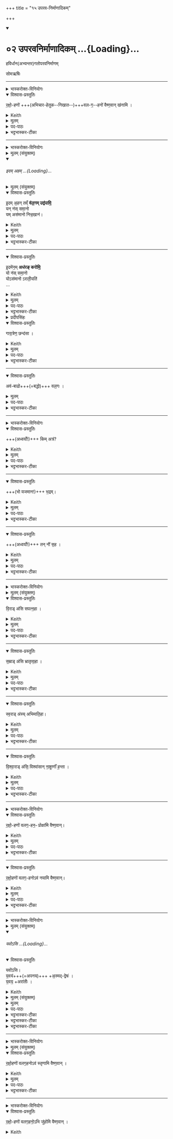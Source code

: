 +++
title = "१५ उपरव-निर्माणादिकम्"

+++
<div class="js_include" includetitle="true" newlevelforh1="1" unfilled url="/vedAH_yajuH/taittirIyam/sArasvata-vibhAgaH/saMhitA/sarva-prastutiH/1/3_agniShToma-pashv-Adi/02_uparava-nirmANAdikam">
<details open><summary><h1>०२ उपरवनिर्माणादिकम् ...{Loading}...</h1></summary>

हविर्धान(अभ्यन्तर)गतोपरवनिर्माणम्

 सोमऋषिः

_______
<details><summary>भास्करोक्त-विनियोगः</summary>

उपरवान् खनति पूर्वयोर् दक्षिणम् एवाग्रे - रक्षोहण इति ॥ 
</details>

<details open><summary>विश्वास-प्रस्तुतिः</summary>

र॒क्षो॒-हणो॑ +++(अभिचार-हेतुक--निखात--)+++वल-ग॒--हनो॑ वैष्ण॒वान् ख॑नामि ।
</details>

<details><summary>Keith</summary>

I dig those which slay the Raksas, which slay the spell, which are of Visnu.
</details>

<details><summary>मूलम्</summary>

र॒क्षो॒हणो॑ वलग॒हनो॑ वैष्ण॒वान्ख॑नामि ।
</details>

<details><summary>पद-पाठः</summary>

र॒क्षो॒हण॒ इति॑ रक्षः-हनः॑ । व॒ल॒ग॒हन॒ इति॑ वलग-हनः॑ । वै॒ष्ण॒वान् । ख॒ना॒मि॒ । 2B ।
</details>

<details><summary>भट्टभास्कर-टीका</summary>

उपरवान् खनति पूर्वयोर् दक्षिणम् एवाग्रे - रक्षोहण इति ॥ हन्तेः 'बहुलं छन्दसि' इति क्विप्, 'एकाजुत्तरपदे णः' इति णत्वम् । 'सर्वे विधयस्छन्दसि विकल्प्यन्ते' इत्युपधालोपो न क्रियते । कृदुत्तरपदप्रकृतिस्वरत्वम् । 

**वलो** नामासुरमुख्यः, तद्-गामिनस् तद्भृत्या **वलगाः** ।  
यद्वा - वृणोतीति **वलो** मेघः । कपिलकादित्वाल् लत्वम् । स इव छादयन्तो ये गच्छन्ति ते **वलगाः** असुरविशेषाः ।  
यद्वा - जीर्ण-कट-पटादि-खण्ड-सम्भृताः अस्थि-नख-रोम पाद-पांसु-प्रभृतयः प्राणिनां मारणार्थं ये भूमौ निखन्यन्ते ते **वलगाः** । ते हि प्राणिनां बाधकतया वल-गामिनो वलवल् लक्ष्या भवन्ति ।  
'अन्यत्रापि दृश्यते' इति गमेर्डः ।  
तेषां हन्तारो **वलगहनः** । इर्दृशान्विष्णुदेवत्यानुपरवान् खनामि । 'वैष्णवा हि देवतयोपरवाः' इति ब्राह्मणम् ।  

देवानां नासिकादिप्रास्थानीया उपरवाः । 'शिरो वा एतद्यज्ञस्य यद्धविर्धानं प्राणा उपरवाः' इति ब्राह्मणम् । ते च खन्यमाना रक्षांसि वलगांश्च निघ्नन्तीति । 'असुरा वै निर्यन्तः इति ब्राह्मणम् ॥
</details>

_______
<details><summary>भास्करोक्त-विनियोगः</summary>

2पांसूनुद्वपति - इदमहमिति ॥ 
</details>

<details><summary>मूलम् (संयुक्तम्)</summary>

इदम॒हन्तव्ँव॑ल॒गमुद्व॑पामि॒ यन्न॑स्समा॒नो यमस॑मानो निच॒खाने॒दमे॑न॒मध॑रङ्करोमि॒ यो न॑स्समा॒नो योऽस॑मानोऽराती॒यति॑ गाय॒त्रेण॒ छन्द॒सा 
</details>
<div class="js_include" includetitle="false" newlevelforh1="5" unfilled="" url="/vedAH_yajuH/taittirIyam/sArasvata-vibhAgaH/saMhitA/yajuH/sarva-prastutiH/1/3_agniShToma-pashv-Adi/02_uparava-nirmANAdikam/idam_aham.md">
<details open><summary><h6>इदम् अहम् ...{Loading}...</h6></summary>
<details><summary>मूलम् (संयुक्तम्)</summary>

इदम॒हन्तव्ँव॑ल॒गमुद्व॑पामि॒ यन्न॑स्समा॒नो यमस॑मानो निच॒खाने॒दमे॑न॒मध॑रङ्करोमि॒ यो न॑स्समा॒नो योऽस॑मानोऽराती॒यति॑ 
</details>

<details open><summary>विश्वास-प्रस्तुतिः</summary>

इ॒दम् अ॒हन् तव्ँ **व॑ल॒गम् उद्व॑पामि॒**  
यन् न॑स् समा॒नो  
यम् अस॑मानो निच॒खान॑।
</details>

<details><summary>Keith</summary>

Here do I cast out the spell which an equal or an unequal hath buried against us.
</details>

<details><summary>मूलम्</summary>

इ॒दम॒हन्तव्ँव॑ल॒गमुद्व॑पामि॒   
यन्न॑स्समा॒नो यमस॑मानो निच॒खान॑ ...
</details>

<details><summary>पद-पाठः</summary>

इ॒दम् । अ॒हम् । तम् । व॒ल॒गमिति॑ वल-गम् । उदिति॑ । व॒पा॒मि॒ । यम् । नः॒ । स॒मा॒नः । यम् । अस॑मानः । नि॒च॒खानेति॑ नि-च॒खान॑ ।
</details>

<details><summary>भट्टभास्कर-टीका</summary>

2पांसूनुद्वपति - इदमहमिति ॥ इदमिति क्रियाविशेषणम् । तं वलगमहमिदमुद्वपामि उद्धृत्य बहिः प्रक्षिपामि । कमित्याह – नः अस्माकं समानस्तुल्यः यं वलगं निचखान । 'तिङि चोदात्तवति' इति गतेरनुदात्तत्वम् । उदात्तवता तिङा' इति समासः । यश्चास्माकमसमानः अतुल्यः ऊनः उत्कृष्टो वा वलग निचखान, तमुद्वपामीति । 'द्वौ वाव पुरुषौ यश्चैव समानो यश्चासमानः' इत्यादि ब्राह्मणम् ।
</details>

________
<details open><summary>विश्वास-प्रस्तुतिः</summary>

इ॒दमे॑न॒म् **अध॑रङ् करोमि॒**  
यो न॑स् समा॒नो  
योऽस॑मानो ऽराती॒यति॑  
…
</details>

<details><summary>Keith</summary>

Here do I overthrow him who equal or unequal is ill-disposed to us.
</details>

<details><summary>मूलम्</summary>

इ॒दमे॑न॒मध॑रङ्करोमि॒ यो न॑स्समा॒नो योऽस॑मानोऽराती॒यति॑ …
</details>

<details><summary>पद-पाठः</summary>

इ॒दम् । ए॒न॒म् । अध॑रम् । क॒रो॒मि॒ ।   
यः । नः॒ । स॒मा॒नः ।   
यः । अस॑मानः । अ॒रा॒ती॒यति॑ ।
</details>

<details><summary>भट्टभास्कर-टीका</summary>

किञ्च – एनमहमधरं अधोगतिं करोमि । इदमिति पूर्ववत्क्रियाविशेषणम् । कमित्याह - योस्माकं समानो यश्चासमानो जनः अरातीयति अरातिरिवाचरति । यद्वा - अस्मानरातीयति यस्समानोसमानो वा । 'उपमानादाचारे' इति क्यच् ।

</details>

<details><summary>प्रदीपसिंहः</summary>

अत्र विश्वासप्रस्तुतौ मूले पि वाक्यविभागे दोषः भाति। निचखानेदम् इदं पूर्ववाक्यम् समाप्तमासीत् । इदम् इति पदम् अग्रिमवाक्यान्वयि । 
किञ्च – एनमहमधरं अधोगतिं करोमि । इदमिति पूर्ववत्क्रियाविशेषणम् । इति टीका । अतः व्यत्यासः कृतः
</details>
</details>
</div>
<details open><summary>विश्वास-प्रस्तुतिः</summary>

गाय॒त्रेण॒ छन्द॑सा ।

</details>

<details><summary>Keith</summary>

The spell is overcome by the Gayatri metre.
</details>

<details><summary>मूलम्</summary>

गाय॒त्रेण॒ छन्द॑सा ।

</details>

<details><summary>पद-पाठः</summary>

गा॒य॒त्रेण॑ । छन्द॑सा । 
</details>

<details><summary>भट्टभास्कर-टीका</summary>

गायत्रेण छन्दसा उद्वपामि । गायत्र्येव गायत्रम् । 'छन्दसः प्रत्ययविधाने नपुंसके स्वार्थ उपसङ्ख्यानम्' इत्यण्प्रत्ययः ।

एवं दक्षिणपूर्वमारभ्य सर्वेभ्य उद्वपति । त्रैष्टुभेन जागतेनानुष्टुभेनेति विशेषोन्यत्र ॥
</details>

_______
<details open><summary>विश्वास-प्रस्तुतिः</summary>

अव॑-बाढो+++(=बद्धो)+++ वल॒गः ।
</details>

<details><summary>मूलम्</summary>

अव॑बाढो वल॒गः ।
</details>

<details><summary>पद-पाठः</summary>

अव॑बाढ॒ इत्यव॑-बा॒ढः॒ । व॒ल॒ग इति॑ वल-गः । 
</details>

<details><summary>भट्टभास्कर-टीका</summary>

3यजमानस्याधस्तात्पदपांसूनुद्वपति - अवबाढ इति ॥ यजमानस्य पादयोर् अधस्तात् **बाढो** बद्धो **वलगो** ऽस्तु । बाहृ प्रयत्ने, 'क्षुब्धस्वान्त' इत्यत्र निपातितः, 'गतिरनन्तरः' इति पूर्वपदप्रकृतिस्वरत्वम् ॥
</details>

_______
<details><summary>भास्करोक्त-विनियोगः</summary>

4उपरवान् क्रमेणावमृशतो ऽध्वर्युयजमानौ । ते चाधस्तात् सतृण्णाः । 'तस्मात्सतृण्णा अन्तरतः प्राणाः इति ब्राह्मणम् । बहिरसतृण्णाः । 'न सम्भिनत्ति तस्मादसभिन्नाः प्राणाः' इति ब्राह्मणम् । पूर्वयोर्दक्षिणमेवाध्वर्युरवमृशत्युत्तरं यजमानः ।    
</details>

<details open><summary>विश्वास-प्रस्तुतिः</summary>

+++(अध्वर्यो!)+++ किम् अत्र॑?
</details>

<details><summary>Keith</summary>

What is here? 
</details>

<details><summary>मूलम्</summary>

किमत्र॑ ।
</details>

<details><summary>पद-पाठः</summary>

किम् । अत्र॑ ।  
</details>

<details><summary>भट्टभास्कर-टीका</summary>

4उपरवान् क्रमेणावमृशतो ऽध्वर्युयजमानौ । ते चाधस्तात् सतृण्णाः । 'तस्मात्सतृण्णा अन्तरतः प्राणाः इति ब्राह्मणम् । बहिरसतृण्णाः । 'न सम्भिनत्ति तस्मादसभिन्नाः प्राणाः' इति ब्राह्मणम् । पूर्वयोर्दक्षिणमेवाध्वर्युरवमृशत्युत्तरं यजमानः ।    
अथ यजमानः पृच्छति - अध्वर्यो किमत्रेति ॥
</details>

________
<details open><summary>विश्वास-प्रस्तुतिः</summary>

+++(भो यजमान!)+++ भ॒द्रम्।
</details>

<details><summary>Keith</summary>

Good.
</details>

<details><summary>मूलम्</summary>

भ॒द्रम्।
</details>

<details><summary>पद-पाठः</summary>

भ॒द्रम् । 
</details>

<details><summary>भट्टभास्कर-टीका</summary>

5इतर आह - भद्रमिति ॥ भद्रं भजनीयं कल्याणम् । भदि कल्याणे, रन्प्रत्ययः, उपधालोपश्च ॥
</details>

________
<details open><summary>विश्वास-प्रस्तुतिः</summary>

+++(अध्वर्यो!)+++ तन् नौ॑ स॒ह ।
</details>

<details><summary>Keith</summary>

 Let it be ours.
</details>

<details><summary>मूलम्</summary>

तन्नौ॑ स॒ह ।
</details>

<details><summary>पद-पाठः</summary>

तत् । नौ॒ । स॒ह । 
</details>

<details><summary>भट्टभास्कर-टीका</summary>

6यजमान आह - तन्नौ सहेति ॥ तद्भद्रमावयोस्सहैवास्तु । अथाध्वर्युः पृच्छति - यजमान किमत्रेति । भद्रमित्यादि यथायथम् । एवं सर्वत्र ॥
</details>

_______
<details><summary>भास्करोक्त-विनियोगः</summary>

7-10उपरवान् अभिमृशति सर्वान् एवानुर्पूवं - विराडिति ॥ 
</details>

<details><summary>मूलम् (संयुक्तम्)</summary>

वि॒राड॑सि सपत्न॒हा स॒म्राड॑सि भ्रातृव्य॒हा स्व॒राड॑स्यभिमाति॒हा वि॑श्वा॒राड॑सि॒ विश्वा॑सान्ना॒ष्ट्राणाँ॑ ह॒न्ता [3]
</details>

<details open><summary>विश्वास-प्रस्तुतिः</summary>

वि॒राड् अ॑सि सपत्न॒हा ।  
</details>

<details><summary>Keith</summary>

Thou art Viraj, slaying our rivals; 
</details>

<details><summary>मूलम्</summary>

वि॒राड॑सि सपत्न॒हा ।  
</details>

<details><summary>पद-पाठः</summary>

वि॒राडिति॑ वि-राट् । अ॒सि॒ । स॒प॒त्न॒हेति॑ सपत्न-हा । 
</details>

<details><summary>भट्टभास्कर-टीका</summary>

7-10उपरवान् अभिमृशति सर्वान् एवानुर्पूवं - विराडिति ॥ विविधं राजतीति विराट् । 'सत्सूद्विष' इति क्विप्, कृदुत्तरपदप्रकृतिस्वरत्वम् । सपत्राश्शत्रवस्तेषां हन्ता । 'बहुलं छन्दसि' इति क्विप्। यस्मात्त्वं विविधं दीप्यसे तस्मात्सपत्नहा ।  
</details>

________
<details open><summary>विश्वास-प्रस्तुतिः</summary>

स॒म्राड् अ॑सि भ्रातृव्य॒हा ।  
</details>

<details><summary>Keith</summary>

thou art Samraj, slaying our foes; 
</details>

<details><summary>मूलम्</summary>

स॒म्राड॑सि भ्रातृव्य॒हा ।  
</details>

<details><summary>पद-पाठः</summary>

स॒म्राडिति॑ सम्-राट् । अ॒सि॒ । भ्रा॒तृ॒व्य॒हेति॑ भ्रातृव्य-हा । 
</details>

<details><summary>भट्टभास्कर-टीका</summary>

सङ्गतं दीप्यत इति सम्राट् । 'मो राजि समः क्वौ' इति मस्य मः । यस्मादेवं तस्मात्त्वं भ्रातृव्यहा । भ्रातृव्यास्सपत्नाः । 'व्यन् सपत्ने' इति व्यन्प्रत्ययः । तेषां हन्ता बाह्याभ्यन्तरभेदेन नित्यानित्यभेदेन वा शत्रूणां पृथगभिधानम् ।  
</details>

________
<details open><summary>विश्वास-प्रस्तुतिः</summary>

स्व॒राड् अ॑स्य् अभिमाति॒हा।  
</details>

<details><summary>Keith</summary>

thou art Svaraj, slaying the enemy; 
</details>

<details><summary>मूलम्</summary>

स्व॒राड॑स्यभिमाति॒हा।  
</details>

<details><summary>पद-पाठः</summary>

स्व॒राडिति॑ स्व-राट् । अ॒सि॒ । अ॒भि॒मा॒ति॒हेत्य॑भिमाति-हा ।
</details>

<details><summary>भट्टभास्कर-टीका</summary>

स्वायत्तं दीप्यस इति स्वराट् । यस्मादेवं तस्मात्त्वं अभिमातिहा । अभिमातिः पाप्मा । मन्यतेः क्तिनि नित्यमप्यनुनासिकलोपं बाधित्वा व्यत्ययेन 'अनुनासिकस्य क्विझलोः' इति दीर्घत्वम् । ततः 'अनुदात्तोपदेश' इत्यादिनानुनासिकलोपः । तया हन्ता । महाबलेन हि पाप्मा निहन्तुं शक्यते ।  
</details>

________
<details open><summary>विश्वास-प्रस्तुतिः</summary>

वि॒श्वा॒राड् अ॑सि॒ विश्वा॑सान् ना॒ष्ट्राणाँ॑ ह॒न्ता ।
</details>

<details><summary>Keith</summary>

thou art Viśvaraj, slayer of all destructive things [1].
</details>

<details><summary>मूलम्</summary>

वि॒श्वा॒राड॑सि॒ विश्वा॑सान्ना॒ष्ट्राणाँ॑ ह॒न्ता ।
</details>

<details><summary>पद-पाठः</summary>

वि॒श्वा॒राडिति॑ विश्व-राट् । अ॒सि॒ । विश्वा॑साम् । ना॒ष्ट्राणा॑म् । ह॒न्ता । [3]

</details>

<details><summary>भट्टभास्कर-टीका</summary>

विश्वेषु लोकेषु राजतीति **विश्वाराट्** । 'विश्वस्य वसुराटोः' इति दीर्घः ।  
यस्मादेवं तस्माद् **विश्वासां नाष्ट्राणां** नाशयितॄणां दैवादि-प्रवृत्तीनां **हन्ता** नाशयिता त्वमसि । नशेर्ण्यन्तात् 'दादिभ्यश्छन्दसि' इति त्रन्प्रत्ययः 'तितुत्रतथ' इतीट्प्रतिषेधः, णिलोपे उदात्तनिवृत्तिस्वरेण त्रन उदात्तत्वम्, 'व्रश्च' इत्यादिना षत्वम् ॥
</details>

_______
<details><summary>भास्करोक्त-विनियोगः</summary>

11उपरवान्प्रोक्षति - रक्षोहण इति ॥
</details>

<details open><summary>विश्वास-प्रस्तुतिः</summary>

र॒क्षो॒-हणो॑ वलग॒-हन॒ᳶ प्रोक्षा॑मि वैष्ण॒वान्।
</details>

<details><summary>Keith</summary>

I sprinkle those which slay the Raksas, which slay the spell, and which are of Visnu.

</details>

<details><summary>मूलम्</summary>

र॒क्षो॒हणो॑ वलग॒हन॒ᳶ प्रोक्षा॑मि वैष्ण॒वान्।
</details>

<details><summary>पद-पाठः</summary>

क्षो॒हण॒ इति॑ रक्षः-हनः॑ । व॒ल॒ग॒हन॒ इति॑ वलग-हनः॑ । प्रेति॑ । उ॒क्षा॒मि॒ । वै॒ष्ण॒वान् । 
</details>

<details><summary>भट्टभास्कर-टीका</summary>

11उपरवान्प्रोक्षति - रक्षोहण इति ॥ युष्मान् प्रोक्षामीति सम्बन्धः ॥
</details>

________
<details open><summary>विश्वास-प्रस्तुतिः</summary>

र॒क्षो॒हणो॑ वलग॒-हनोऽव॑ नयामि वैष्ण॒वान्।
</details>

<details><summary>Keith</summary>

I pour down those which slay the Raksas, which slay the spell, and which are of Visnu.
</details>

<details><summary>मूलम्</summary>

र॒क्षो॒हणो॑ वलग॒हनोऽव॑ नयामि वैष्ण॒वान्।
</details>

<details><summary>पद-पाठः</summary>

र॒क्षो॒हण॒ इति॑ रक्षः-हनः॑ । व॒ल॒ग॒हन॒ इति॑ वलग-हनः॑ । अवेति॑ । न॒या॒मि॒ । वै॒ष्ण॒वान् । 
</details>

<details><summary>भट्टभास्कर-टीका</summary>

12उपरवेष्व् अपोवनयति - रक्षोहण इति ॥ एवंविधान् युष्मान्, अधस्तादपोवनयामि प्रापयामि आद्भिस्संयोजयामि । अवनयतिस्वभावादद्भिरेव गम्यते । नयतेश्च द्विकर्मकत्वाद्युष्मानपोवनयामीति भवति, युष्मास्वपोवनयामीति यावत्; यथा - 'अजां नयति ग्रामम्' इति । 'तस्मादार्द्रा अन्तरतः प्राणाः' `इति ब्राह्मणम् ॥
</details>

_______
<details><summary>भास्करोक्त-विनियोगः</summary>

13तेषु यवान्प्रस्कन्दयति - यवोसीति ॥
</details>

<details><summary>मूलम् (संयुक्तम्)</summary>

यवो॑ऽसि य॒वया॒स्मद्द्वेषो॑ य॒वयारा॑तीः 
</details>
<div class="js_include" includetitle="false" newlevelforh1="5" unfilled="" url="/vedAH_yajuH/taittirIyam/sArasvata-vibhAgaH/saMhitA/yajuH/sarva-prastutiH/1/3_agniShToma-pashv-Adi/01_maNDapa-nirmANam/yavosi.md">
<details open><summary><h6>यवोऽसि ...{Loading}...</h6></summary>
<details open><summary>विश्वास-प्रस्तुतिः</summary>

यवो॑ऽसि।  
य॒वय॑+++(=अपनय)+++ +अ॒स्मद्-द्वेषः॑ ।    
य॒वय॒ +अरा॑तीः ।
</details>

<details><summary>Keith</summary>

Thou art barley (yava);  
bar (yavaya) from us foes,  
bar evil spirits.
</details>

<details><summary>मूलम् (संयुक्तम्)</summary>

यवो॑ऽसि य॒वया॒स्मद्द्वेषः॑ [1] य॒वयारा॑तीः ।
</details>

<details><summary>मूलम्</summary>

यवो॑ऽसि।  
य॒वया॒स्मद्द्वेषः॑ ।    
य॒वयारा॑तीः ।
</details>

<details><summary>पद-पाठः</summary>

यवः॑ । अ॒सि॒ ।   
य॒वय॑ । अ॒स्मत् । द्वेषः॑ । [1]
य॒वय॑ । अरा॑तीः । 
</details>

<details><summary>भट्टभास्कर-टीका</summary>

यावयति अपनयति क्षुधमिति **यवः** ।  
यौतेः पृथग्भावकर्मणोन्तर्भावितण्यर्थात् 'पुंसि संज्ञायां घः', वृषादित्वादाद्युदात्तत्वम् । बहुलग्रहणाद्वा कर्तरि 'ऋदोरप्' इत्यप् । जात्याख्यायामेकवचनम् ।

ईदृशस् त्वम् **अस्मत्** अस्मत्तः **द्वेषः** द्वेष्यं रक्षःप्रभृति **यवय** अपनय विनाशय ।  
यौतेर्णिचि 'संज्ञापूर्वको विधिरनित्यः' इति वृद्धिर्न क्रियते, तिङः परत्वान्न निहन्यते ।  
यद्वा - द्विषेः 'अन्येभ्योपि दृश्यते' इति विच् । **द्वेषः** द्वेष्टॄन् विनाशय ।

किञ्च - अरातीः अदातॄन् शत्रूञ्श्च यवय । रातेः कर्तरि क्तिनि क्तिचि वा नञ्समासेऽव्ययपूर्वपदप्रकृतिस्वरत्वम् । अस्मदीयांश्च शत्रून्नाशयेत्यर्थः । अपदात्परत्वादिदमाख्यार्तं न निहन्यते । 'ऊर्ग्वै यवः' इत्यादि बाह्मणम् ॥
</details>

<details><summary>भट्टभास्कर-टीका</summary>

13तेषु यवान्प्रस्कन्दयति - यवोसीति ॥ व्याख्यातम् । 'प्राणेष्वेवोर्जं दधाति' `इति ब्राह्मणम् ॥
</details>
</details>
</div>
<details><summary>भट्टभास्कर-टीका</summary>

13तेषु यवान्प्रस्कन्दयति - यवोसीति ॥ व्याख्यातम् । 'प्राणेष्वेवोर्जं दधाति' `इति ब्राह्मणम् ॥
</details>

_______
<details><summary>भास्करोक्त-विनियोगः</summary>

14उपरवान् बर्हिषा ऽवस्तृणाति - रक्षोहण इति ॥
</details>

<details><summary>मूलम् (संयुक्तम्)</summary>

रक्षो॒हणो॑ वलग॒हनोऽव॑ स्तृणामि वैष्ण॒वान्र॑क्षो॒हणो॑ वलग॒हनो॒ऽभि जु॑होमि वैष्ण॒वान्र॑क्षो॒हणौ॑ वलग॒हना॒वुप॑ दधामि वैष्ण॒वी र॑क्षो॒हणौ॑ वलग॒हनौ॒ पर्यू॑हामि वैष्ण॒वी र॑क्षो॒हणौ॑ वलग॒हनौ॒ परि॑ स्तृणामि वैष्ण॒वी र॑क्षो॒हणौ॑ वलग॒हनौ॑ वैष्ण॒वी बृ॒हन्न॑सि बृ॒हद्ग्रा॑वा बृह॒तीमिन्द्रा॑य॒ वाचव्ँ॑वद ॥ [4]
</details>

<details open><summary>विश्वास-प्रस्तुतिः</summary>

र॒क्षो॒हणो॑ वलग॒हनोऽव॑ स्तृणामि वैष्ण॒वान् ।
</details>

<details><summary>Keith</summary>

I bestrew those which slay the Raksas, which slay the spell, and which are of Visnu.

</details>

<details><summary>मूलम्</summary>

र॒क्षो॒हणो॑ वलग॒हनोऽव॑ स्तृणामि वैष्ण॒वान् ।
</details>

<details><summary>पद-पाठः</summary>

र॒क्षो॒हण॒ इति॑ रक्षः-हनः॑ । व॒ल॒ग॒हन॒ इति॑ वलग-हनः॑ । अवेति॑ । स्तृ॒णा॒मि॒ । वै॒ष्ण॒वान् । 
</details>

<details><summary>भट्टभास्कर-टीका</summary>

14उपरवान् बर्हिषा ऽवस्तृणाति - रक्षोहण इति ॥ युष्मानवस्तृणामीत्यधस्ताच्छादयामीत्यर्थः । शिष्टं स्पष्टम् । 'तस्माल्लोमशा अन्तरतः प्राणाः' `इति ब्राह्मणम् ॥
</details>

_______
<details><summary>भास्करोक्त-विनियोगः</summary>

15हिरण्यम् अन्तर्धाय स्रुवाहुत्या उपरवान् अभिजुहोति - रक्षोहण इति ॥
</details>

<details open><summary>विश्वास-प्रस्तुतिः</summary>

र॒क्षो॒-हणो॑ वलग॒हनो॒ऽभि जु॑होमि वैष्ण॒वान् ।
</details>

<details><summary>Keith</summary>

I pour the libation over those which slay the Raksas, which slay the spell, and which are of Visnu.
\</details>

<details><summary>मूलम्</summary>

र॒क्षो॒हणो॑ वलग॒हनो॒ऽभि जु॑होमि वैष्ण॒वान् ।
</details>

<details><summary>पद-पाठः</summary>

र॒क्षो॒हण॒ इति॑ रक्षः-हनः॑ । व॒ल॒ग॒हन॒ इति॑ वलग-हनः॑ । अ॒भीति॑ । जु॒हो॒मि॒ । वै॒ष्ण॒वान् । 
</details>

<details><summary>भट्टभास्कर-टीका</summary>

15हिरण्यम् अन्तर्धाय स्रुवाहुत्या उपरवान् अभिजुहोति - रक्षोहण इति ॥ युष्मानभिजुहोमीति युष्मानाज्येन व्याघारयामीति । 'प्राणेष्वेव तेजो दधाति' `इति ब्राह्मणम् ॥
</details>

_______
<details><summary>भास्करोक्त-विनियोगः</summary>

16अधिषवणफलके उपदधाति - रक्षोहणाविति ॥ 
</details>

<details open><summary>विश्वास-प्रस्तुतिः</summary>

र॒क्षो॒हणौ॑ वलग॒हना॒व् उप॑ दधामि वैष्ण॒वी ।
</details>

<details><summary>Keith</summary>

I lay down the two Which slay the Raksas, which slay the spell, and which are of Visnu.
</details>

<details><summary>मूलम्</summary>

र॒क्षो॒हणौ॑ वलग॒हना॒वुप॑ दधामि वैष्ण॒वी ।
</details>

<details><summary>पद-पाठः</summary>

र॒क्षो॒हणा॒विति॑ रक्षः-हनौ॑ । व॒ल॒ग॒हना॒विति॑ वलग-हनौ॑ । उपेति॑ । द॒धा॒मि॒ । वै॒ष्ण॒वी इति॑ । 
</details>

<details><summary>भट्टभास्कर-टीका</summary>

16अधिषवणफलके उपदधाति - रक्षोहणाविति ॥ एवंगुणे युवामुपदधामीति । वैष्णवी वैष्णव्यौ । 'वा छन्दसि' इति पूर्वसवर्णदीर्घत्वम् । 'हनू वा एते यज्ञस्य यदधिषवणे' इत्यादि ब्राह्मणम् ॥
</details>

_______
<details><summary>भास्करोक्त-विनियोगः</summary>

17अधिषवणफलके प्रदक्षिणं पुरीषेण पर्यूहति - रक्षोहणाविति ॥ 
</details>

<details open><summary>विश्वास-प्रस्तुतिः</summary>

र॒क्षो॒हणौ॑ वलग॒हनौ॒ पर्यू॑हामि वैष्ण॒वी  ।
</details>

<details><summary>Keith</summary>

I surround the two which slay the Raksas, which slay the spell, and which are of Visnu.
</details>

<details><summary>मूलम्</summary>

र॒क्षो॒हणौ॑ वलग॒हनौ॒ पर्यू॑हामि वैष्ण॒वी  ।
</details>

<details><summary>पद-पाठः</summary>

र॒क्षो॒हणा॒विति॑ रक्षः-हनौ॑ । व॒ल॒ग॒हना॒विति॑ वलग-हनौ॑ । परीति॑ । ऊ॒हा॒मि॒ । वै॒ष्ण॒वी इति॑ । 
</details>

<details><summary>भट्टभास्कर-टीका</summary>

17अधिषवणफलके प्रदक्षिणं पुरीषेण पर्यूहति - रक्षोहणाविति ॥ युवां पर्यूहामीति पुरीषेण परितः पूरयित्वा द्रढयामीति । 'उपसर्गादस्यत्यूह्योर्वा वचनम्' इति परस्मैपदम् ॥
</details>

_______
<details><summary>भास्करोक्त-विनियोगः</summary>

18एते बर्हिषा परिस्तृणाति - रक्षोहणाविति ॥
</details>

<details open><summary>विश्वास-प्रस्तुतिः</summary>

र॒क्षो॒हणौ॑ वलग॒हनौ॒ परि॑ स्तृणामि वैष्ण॒वी ।
</details>

<details><summary>Keith</summary>

I bestrew the two which slay the Raksas, which slay the spell, and which are of Visnu.
</details>

<details><summary>मूलम्</summary>

र॒क्षो॒हणौ॑ वलग॒हनौ॒ परि॑ स्तृणामि वैष्ण॒वी ।
</details>

<details><summary>पद-पाठः</summary>

क्षो॒हणा॒विति॑ रक्षः-हनौ॑ । व॒ल॒ग॒हना॒विति॑ वलग-हनौ॑ । परीति॑ । स्तृ॒णा॒मि॒ । वै॒ष्ण॒वी इति॑ । 
</details>

<details><summary>भट्टभास्कर-टीका</summary>

18एते बर्हिषा परिस्तृणाति - रक्षोहणाविति ॥ युवां परिस्तृणामीति ॥
</details>

_______
<details><summary>भास्करोक्त-विनियोगः</summary>

19एते अभिमृशति
</details>

<details open><summary>विश्वास-प्रस्तुतिः</summary>

र॒क्षो॒हणौ॑ वलग॒हनौ॑ वैष्ण॒वी ।
</details>

<details><summary>Keith</summary>

The two which slay the Raksas, which slay the spell, and which are of Visnu.

</details>

<details><summary>मूलम्</summary>

र॒क्षो॒हणौ॑ वलग॒हनौ॑ वैष्ण॒वी ।
</details>

<details><summary>पद-पाठः</summary>

र॒क्षो॒हणा॒विति॑ रक्षः-हनौ॑ । व॒ल॒ग॒हना॒विति॑ वलग-हनौ॑ । वै॒ष्ण॒वी इति॑ । 
</details>

<details><summary>भट्टभास्कर-टीका</summary>

19एते अभिमृशति - रक्षोहणौ वलगहनौ वैष्णवी इति ॥
</details>

_______
<details><summary>भास्करोक्त-विनियोगः</summary>

20फलके ग्राव्णोद्वादयति - बृहन्निति ॥
</details>

<details open><summary>विश्वास-प्रस्तुतिः</summary>

बृ॒हन्न् अ॑सि बृ॒हद्-ग्रा॑वा ।  
बृह॒तीम् इन्द्रा॑य॒ वाचव्ँ॑ वद ॥ [4]
</details>

<details><summary>Keith</summary>

Thou art great, with a great pressing stone;   
call forth to Indra with a great voice.
</details>

<details><summary>मूलम्</summary>

बृ॒हन्न॑सि बृ॒हद्ग्रा॑वा ।  
बृह॒तीमिन्द्रा॑य॒ वाचव्ँ॑वद ॥ [4]
</details>

<details><summary>पद-पाठः</summary>

बृ॒हन् । अ॒सि॒ । बृ॒हद्ग्रा॒वेति॑ बृ॒हत्-ग्रा॒वा॒ ।   
बृ॒ह॒तीम् । इन्द्रा॑य । वाच॑म् । व॒द॒ ॥ [4]
</details>

<details><summary>भट्टभास्कर-टीका</summary>

20फलके ग्राव्णोद्वादयति - बृहन्निति ॥ हे ग्रावन् बृहन्महानसि वीर्येण । शतृवद्भावात् 'उगिदचाम्' इति नुम् । न परं वीर्येण, अपि तु शरीरेणापि बृहन्नसीत्याह - बृहद्ग्रावा महापाषाणः । अवयवभूता ग्रावाणोपि गृह्यन्ते । यद्वा - गृणन्तीति ग्रावाणः शब्दकारिणोवयवाः, बृहन्तो ग्रावाणो यस्य । गॄ निगरणे, क्वनिप्, आडागमः ।  

यस्मादेवं तस्मादिन्द्रार्थं बृहतीं वाचं वद, यथेन्द्र इमां वाचं श्रुत्वा आगच्छति । शतृवद्भावात् 'उगितश्च' इति ङीप् । 'बृहन्महतोरुपसङ्ख्यानम्' इति नद्या उदात्तत्वम् । 'शिरो वा एतद्यज्ञस्य यद्धविर्धानं प्राणा उपरवा हनू अधिषवणे जिह्वा चर्म ग्रावाणो दन्ताः' इत्यादि ब्राह्मणम् ।   
एतदुक्तं भवति - शिरस्स्थानीये हविर्धाने प्राणस्थानीयेषूपरवेषु हनूस्थानीयाभ्यामधिषवणफलकाभ्यां परिगृहीते जिह्वास्थानीये चर्मणि दन्तस्थानीयैः ग्रावभिः खादनस्थानीयमभिषवं कृत्वा मुखस्थानीये आहवनीये हुत्वा प्रत्यग्गत्वा उदरस्थानीये सदसि भक्षयन्तीति । 'यो वै विराजो यज्ञमुखे' इत्यादि च ॥

इति तृतीये द्वितीयोनुवाकः ॥
</details>
</details>
</div>